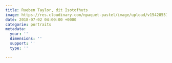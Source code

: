 ```yaml
---
title: Rueben Taylor, dit Isotofhuts
image: https://res.cloudinary.com/npaquet-pastel/image/upload/v1542855176/DSC07791-2.jpg
date: 2018-07-02 04:00:00 +0000
categorie: portraits
metadata:
  year: ''
  dimensions: ''
  support: ''
  type: ''

---
```

